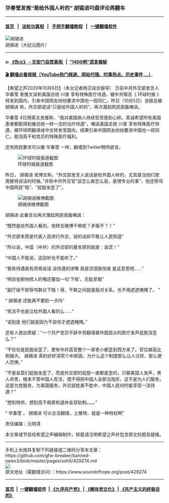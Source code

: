 ### 华春莹发推“是给外国人听的”  胡锡进叼盘评论再翻车
------------------------

#### [首页](https://github.com/gfw-breaker/banned-news3/blob/master/README.md) &nbsp;&nbsp;|&nbsp;&nbsp; [法轮功真相](https://github.com/begood0513/basic/blob/master/README.md)  &nbsp;&nbsp;|&nbsp;&nbsp; [手把手翻墙教程](https://github.com/gfw-breaker/guides/wiki)  &nbsp;&nbsp;|&nbsp;&nbsp; [一键翻墙软件](https://github.com/gfw-breaker/nogfw/blob/master/README.md)  



<div><img alt="胡锡进" src="https://img.soundofhope.org/2020-08/huxijin-1597129514516.jpg"/>
<br/><figcaption class="caption">
 胡锡进（大纪元图片）
</figcaption></div><hr/>

#### 💥 [《伪火》 - 天安门自焚真相 ](http://158.247.195.190:10000/videos/blog/weihuo.html)&nbsp; |&nbsp; [“1400例”谎言揭秘  ](http://158.247.195.190:10000/videos/blog/jiexi1400.html)

#### [ 🎬  翻墙必看视频（YouTube热门频道、网站代理、时事热点、历史事件 ...）](https://github.com/gfw-breaker/links/blob/master/banned.md)

<div><div class="Content__Wrapper sc-1bvya0-0 grZQxZ">
 <p class="meta-top">
  <span class="meta">
   【希望之声2020年10月6日】（本台记者杨正综合报导）
  </span>
  日前中共外交部发言人
  <ok href="/term/3277">
   华春莹
  </ok>
  发推文讽刺美国总统
  <ok href="/term/1041">
   川普
  </ok>
  享有特殊医疗待遇，被中共喉舌《
  <ok href="/term/1266">
   环球时报
  </ok>
  》转发到国内，引来中国网友纷纷要求中国也一视同仁。昨日（10月5日）该报总编
  <ok href="/term/2347">
   胡锡进
  </ok>
  称，外交部说话“只是给外国人听的”，再次激起网民炮轰嘲讽。
 </p>
 <p>
  <ok href="/term/3277">
   华春莹
  </ok>
  4日用英文发推称，“我对美国病人持续受苦感到心碎。真诚希望所有美国患者都能得到像总统一样一流的治疗待遇”，嘲讽美国总统
  <ok href="/term/1041">
   川普
  </ok>
  享有特殊医疗待遇，被环球网翻译成中文转发至国内，结果引来中国网友纷纷要求中国也一视同仁，取消高干和党员的特殊医疗福利。
 </p>
 <p>
  还有网民要求可以像
  <ok href="/term/3277">
   华春莹
  </ok>
  一样，翻墙到Twitter畅所欲言。
 </p>
 <figure class="OImage__StyledFigure-sc-1lfley0-0 hHSfVg">
  <img alt="环球时报报道截图" src="https://img.soundofhope.org/2020-10/2-15-600x331-1601975852319.jpg"/>
  <br/><figcaption>
   环球时报报道截图
  </figcaption>
 </figure>
 <p>
  昨日，
  <ok href="/term/2347">
   胡锡进
  </ok>
  发博文称，“外交部发言人说话是给外国人听的，尤其是当他们使用推特说话的时候。”并称中共外交官“该怎么做怎么说，是很专业的事”，他还辱骂中国网民“贱”、“屁股坐歪了”。
 </p>
 <figure class="OImage__StyledFigure-sc-1lfley0-0 hHSfVg">
  <img alt="胡锡进微博截图" src="https://img.soundofhope.org/2020-10/ejlxbf1u8aarumb-1601975794082.jpg"/>
  <br/><figcaption>
   胡锡进微博截图
  </figcaption>
 </figure>
 <p>
  <ok href="/term/2347">
   胡锡进
  </ok>
  此番言论再次激起网民炮轰嘲讽：
 </p>
 <div class="AD_Embed__Wrap-sc-1xslmin-0 igMuqX module desktop">
  <div>
  </div>
 </div>
 <p>
  “既然是给外国人看的，他转去微博干嘛呢？矛盾不？！”
 </p>
 <p>
  “外交部本质是代表人民进行外交，说的话却不敢让人民知道”
 </p>
 <p>
  “所以说，中国（中共）的外交部的基本原则就是：说谎！”
 </p>
 <p>
  “中国人不能说，这回听也不能听了。”
 </p>
 <p>
  “我有待遇我有资格说话 没待遇的闭嘴 我是流氓我怕谁 是这意思吧……”
 </p>
 <p>
  “明目张胆地捂人的嘴还要加一句‘下贱’，无耻至极”
 </p>
 <p>
  “副厅级干部辱骂群众下贱！得，干群之间就是敌对关系，也不用遮遮掩掩了。 ”
 </p>
 <p>
  “
  <ok href="/term/2347">
   胡锡进
  </ok>
  还能再不要脸一点吗”
 </p>
 <p>
  “宪法不也是立给外国人看的么……”
 </p>
 <p>
  “说到底 他们就是因为不自信才遮遮掩掩。”
 </p>
 <p>
  还有人提出质疑：“一个共产党员不辞辛劳翻墙替外国民众的医疗发声屁股没歪么？”
 </p>
 <p>
  “不仅仅是屁股坐歪了，更有中共高官整个一家老小都歪到西方来了。官位越高比例越大。
  <ok href="/term/2347">
   胡锡进
  </ok>
  真的好好深究个中原因，为什么这个制度那么让人讨厌，那么使人恐惧。”
 </p>
 <p>
  “不是韭菜们屁股坐歪了，而是外交部的屁股一直都是歪的，只替美国人发声，黑人命贵，根本不管中国人死活，恨不得把中国人全部当炮灰，这不是为人们服务，这是为党服务，为美国服务，外交部姓美不姓中，中国人民何时能享受一流待遇？”
 </p>
 <p>
  “想到特供，想到高干病房和退休金双轨制。。。。”
 </p>
 <p>
  “
  <ok href="/term/3277">
   华春莹
  </ok>
  ，
  <ok href="/term/2347">
   胡锡进
  </ok>
  可以合法翻墙，上推特，就是一种特权啊”
 </p>
 <p class="meta-btm">
  责任编辑：元明清
 </p>
 <p class="meta-btm">
  本文章或节目经希望之声编辑制作，转载请注明希望之声并包含原文标题及链接。
 </p>
</div>
</div>
<hr/>
手机上长按并复制下列链接或二维码分享本文章：<br/>
https://github.com/gfw-breaker/banned-news3/blob/master/pages/soh5/429274.md <br/>
<a href='https://github.com/gfw-breaker/banned-news3/blob/master/pages/soh5/429274.md'><img src='https://github.com/gfw-breaker/banned-news3/blob/master/pages/soh5/429274.md.png'/></a> <br/>
原文地址（需翻墙访问）：https://www.soundofhope.org/post/429274


------------------------
#### [首页](https://github.com/gfw-breaker/banned-news3/blob/master/README.md) &nbsp;|&nbsp; [一键翻墙软件](https://github.com/gfw-breaker/nogfw/blob/master/README.md) &nbsp;| [《九评共产党》](https://github.com/gfw-breaker/9ping.md/blob/master/README.md#九评之一评共产党是什么) | [《解体党文化》](https://github.com/gfw-breaker/jtdwh.md/blob/master/README.md) | [《共产主义的终极目的》](https://github.com/gfw-breaker/gczydzjmd.md/blob/master/README.md)


<img src='http://gfw-breaker.win/banned-news3/pages/soh5/429274.md' width='0px' height='0px'/>